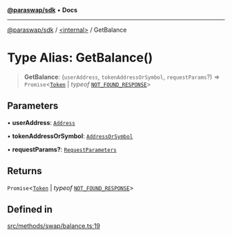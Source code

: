 [**@paraswap/sdk**](../../README.md) • **Docs**

***

[@paraswap/sdk](../../globals.md) / [\<internal\>](../README.md) / GetBalance

# Type Alias: GetBalance()

> **GetBalance**: (`userAddress`, `tokenAddressOrSymbol`, `requestParams`?) => `Promise`\<[`Token`](../../type-aliases/Token.md) \| *typeof* [`NOT_FOUND_RESPONSE`](../variables/NOT_FOUND_RESPONSE.md)\>

## Parameters

• **userAddress**: [`Address`](../../type-aliases/Address.md)

• **tokenAddressOrSymbol**: [`AddressOrSymbol`](../../type-aliases/AddressOrSymbol.md)

• **requestParams?**: [`RequestParameters`](RequestParameters.md)

## Returns

`Promise`\<[`Token`](../../type-aliases/Token.md) \| *typeof* [`NOT_FOUND_RESPONSE`](../variables/NOT_FOUND_RESPONSE.md)\>

## Defined in

[src/methods/swap/balance.ts:19](https://github.com/paraswap/paraswap-sdk/blob/master/src/methods/swap/balance.ts#L19)
